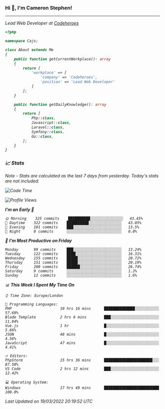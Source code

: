 ### Hi 👋, I'm Cameron Stephen!
<hr>
<p><em>Lead Web Developer at <a href="https://codeheroes.co.uk">Codeheroes</a></p>


```php
<?php

namespace Cajs;

class About extends Me
{
    public function getCurrentWorkplace(): array
    {
        return [
            'workplace' => [
                'company' => 'Codeheroes',
                'position' => 'Lead Web Developer'
            ]
        ];
    }

    public function getDailyKnowledge(): array
    {
        return [
            Php::class,
            Javascript::class,
            Laravel::class,
            Symfony::class,
            Go::class,
        ];
    }
}
```

### 📈 Stats
<p><em>Note - Stats are calculated as the last 7 days from yesterday. Today's stats are not included.</em></p>


<!--START_SECTION:waka-->
![Code Time](http://img.shields.io/badge/Code%20Time-2%2C742%20hrs%2031%20mins-blue)

![Profile Views](http://img.shields.io/badge/Profile%20Views-0-blue)

**I'm an Early 🐤** 

```text
🌞 Morning    325 commits    ██████████░░░░░░░░░░░░░░░   43.45% 
🌆 Daytime    322 commits    ██████████░░░░░░░░░░░░░░░   43.05% 
🌃 Evening    101 commits    ███░░░░░░░░░░░░░░░░░░░░░░   13.5% 
🌙 Night      0 commits      ░░░░░░░░░░░░░░░░░░░░░░░░░   0.0%

```
📅 **I'm Most Productive on Friday** 

```text
Monday       99 commits     ███░░░░░░░░░░░░░░░░░░░░░░   13.24% 
Tuesday      122 commits    ████░░░░░░░░░░░░░░░░░░░░░   16.31% 
Wednesday    155 commits    █████░░░░░░░░░░░░░░░░░░░░   20.72% 
Thursday     151 commits    █████░░░░░░░░░░░░░░░░░░░░   20.19% 
Friday       200 commits    ██████░░░░░░░░░░░░░░░░░░░   26.74% 
Saturday     9 commits      ░░░░░░░░░░░░░░░░░░░░░░░░░   1.2% 
Sunday       12 commits     ░░░░░░░░░░░░░░░░░░░░░░░░░   1.6%

```


📊 **This Week I Spent My Time On** 

```text
⌚︎ Time Zone: Europe/London

💬 Programming Languages: 
PHP                      10 hrs 16 mins      ██████████████░░░░░░░░░░░   57.69% 
Blade Template           2 hrs 6 mins        ███░░░░░░░░░░░░░░░░░░░░░░   11.84% 
Vue.js                   1 hr                █░░░░░░░░░░░░░░░░░░░░░░░░   5.66% 
JSON                     48 mins             █░░░░░░░░░░░░░░░░░░░░░░░░   4.56% 
JavaScript               47 mins             █░░░░░░░░░░░░░░░░░░░░░░░░   4.41%

🔥 Editors: 
PhpStorm                 15 hrs 36 mins      ██████████████████████░░░   87.58% 
VS Code                  2 hrs 12 mins       ███░░░░░░░░░░░░░░░░░░░░░░   12.42%

💻 Operating System: 
Windows                  17 hrs 49 mins      █████████████████████████   100.0%

```


 Last Updated on 19/03/2022 20:19:52 UTC
<!--END_SECTION:waka-->
